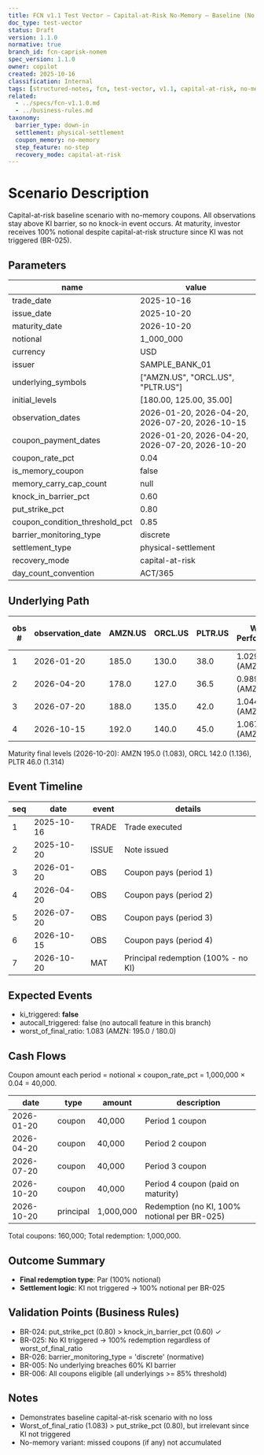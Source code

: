 ```yaml
---
title: FCN v1.1 Test Vector – Capital-at-Risk No-Memory – Baseline (No KI, No Loss)
doc_type: test-vector
status: Draft
version: 1.1.0
normative: true
branch_id: fcn-caprisk-nomem
spec_version: 1.1.0
owner: copilot
created: 2025-10-16
classification: Internal
tags: [structured-notes, fcn, test-vector, v1.1, capital-at-risk, no-memory, baseline]
related:
  - ../specs/fcn-v1.1.0.md
  - ../business-rules.md
taxonomy:
  barrier_type: down-in
  settlement: physical-settlement
  coupon_memory: no-memory
  step_feature: no-step
  recovery_mode: capital-at-risk
---
```


# Scenario Description
Capital-at-risk baseline scenario with no-memory coupons. All observations stay above KI barrier, so no knock-in event occurs. At maturity, investor receives 100% notional despite capital-at-risk structure since KI was not triggered (BR-025).

## Parameters
| name | value |
|------|-------|
| trade_date | 2025-10-16 |
| issue_date | 2025-10-20 |
| maturity_date | 2026-10-20 |
| notional | 1_000_000 |
| currency | USD |
| issuer | SAMPLE_BANK_01 |
| underlying_symbols | ["AMZN.US", "ORCL.US", "PLTR.US"] |
| initial_levels | [180.00, 125.00, 35.00] |
| observation_dates | 2026-01-20, 2026-04-20, 2026-07-20, 2026-10-15 |
| coupon_payment_dates | 2026-01-20, 2026-04-20, 2026-07-20, 2026-10-20 |
| coupon_rate_pct | 0.04 |
| is_memory_coupon | false |
| memory_carry_cap_count | null |
| knock_in_barrier_pct | 0.60 |
| put_strike_pct | 0.80 |
| coupon_condition_threshold_pct | 0.85 |
| barrier_monitoring_type | discrete |
| settlement_type | physical-settlement |
| recovery_mode | capital-at-risk |
| day_count_convention | ACT/365 |

## Underlying Path
| obs # | observation_date | AMZN.US | ORCL.US | PLTR.US | Worst Performance | Coupon Condition (>=85%) | KI Breach (<=60%) |
|-------|------------------|---------|---------|---------|-------------------|--------------------------|-------------------|
| 1 | 2026-01-20 | 185.0 | 130.0 | 38.0 | 1.029 (AMZN) | Yes | No |
| 2 | 2026-04-20 | 178.0 | 127.0 | 36.5 | 0.989 (AMZN) | Yes | No |
| 3 | 2026-07-20 | 188.0 | 135.0 | 42.0 | 1.044 (AMZN) | Yes | No |
| 4 | 2026-10-15 | 192.0 | 140.0 | 45.0 | 1.067 (AMZN) | Yes | No |

Maturity final levels (2026-10-20): AMZN 195.0 (1.083), ORCL 142.0 (1.136), PLTR 46.0 (1.314)

## Event Timeline
| seq | date | event | details |
|-----|------|-------|---------|
| 1 | 2025-10-16 | TRADE | Trade executed |
| 2 | 2025-10-20 | ISSUE | Note issued |
| 3 | 2026-01-20 | OBS | Coupon pays (period 1) |
| 4 | 2026-04-20 | OBS | Coupon pays (period 2) |
| 5 | 2026-07-20 | OBS | Coupon pays (period 3) |
| 6 | 2026-10-15 | OBS | Coupon pays (period 4) |
| 7 | 2026-10-20 | MAT | Principal redemption (100% - no KI) |

## Expected Events
- ki_triggered: **false**
- autocall_triggered: false (no autocall feature in this branch)
- worst_of_final_ratio: 1.083 (AMZN: 195.0 / 180.0)

## Cash Flows
Coupon amount each period = notional × coupon_rate_pct = 1,000,000 × 0.04 = 40,000.

| date | type | amount | description |
|------|------|--------|-------------|
| 2026-01-20 | coupon | 40,000 | Period 1 coupon |
| 2026-04-20 | coupon | 40,000 | Period 2 coupon |
| 2026-07-20 | coupon | 40,000 | Period 3 coupon |
| 2026-10-20 | coupon | 40,000 | Period 4 coupon (paid on maturity) |
| 2026-10-20 | principal | 1,000,000 | Redemption (no KI, 100% notional per BR-025) |

Total coupons: 160,000; Total redemption: 1,000,000.

## Outcome Summary
- **Final redemption type**: Par (100% notional)
- **Settlement logic**: KI not triggered → 100% notional per BR-025

## Validation Points (Business Rules)
- BR-024: put_strike_pct (0.80) > knock_in_barrier_pct (0.60) ✓
- BR-025: No KI triggered → 100% redemption regardless of worst_of_final_ratio
- BR-026: barrier_monitoring_type = 'discrete' (normative)
- BR-005: No underlying breaches 60% KI barrier
- BR-006: All coupons eligible (all underlyings >= 85% threshold)

## Notes
- Demonstrates baseline capital-at-risk scenario with no loss
- Worst_of_final_ratio (1.083) > put_strike_pct (0.80), but irrelevant since KI not triggered
- No-memory variant: missed coupons (if any) not accumulated
